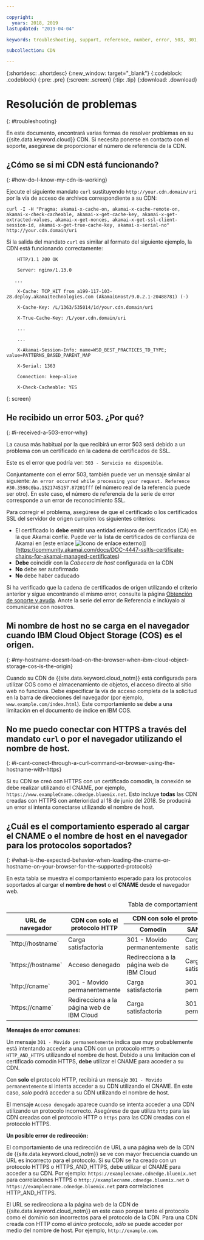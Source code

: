 ```yaml
---

copyright:
  years: 2018, 2019
lastupdated: "2019-04-04"

keywords: troubleshooting, support, reference, number, error, 503, 301, redirects, https, moved, akamai-x-cache, cloud object storage

subcollection: CDN

---
```


{:shortdesc: .shortdesc}
{:new_window: target="_blank"}
{:codeblock: .codeblock}
{:pre: .pre}
{:screen: .screen}
{:tip: .tip}
{:download: .download}

# Resolución de problemas
{: #troubleshooting}

En este documento, encontrará varias formas de resolver problemas en su {{site.data.keyword.cloud}} CDN. Si necesita ponerse en contacto con el soporte, asegúrese de proporcionar el número de referencia de la CDN.

## ¿Cómo se si mi CDN está funcionando?
{: #how-do-I-know-my-cdn-is-working}

Ejecute el siguiente mandato `curl` sustituyendo `http://your.cdn.domain/uri` por la vía de acceso de archivos correspondiente a su CDN:

`curl -I -H "Pragma: akamai-x-cache-on, akamai-x-cache-remote-on, akamai-x-check-cacheable, akamai-x-get-cache-key, akamai-x-get-extracted-values, akamai-x-get-nonces, akamai-x-get-ssl-client-session-id, akamai-x-get-true-cache-key, akamai-x-serial-no" http://your.cdn.domain/uri`

Si la salida del mandato `curl` es similar al formato del siguiente ejemplo, la CDN está funcionando correctamente:

```
    HTTP/1.1 200 OK

    Server: nginx/1.13.0

   ...

    X-Cache: TCP_HIT from a199-117-103-28.deploy.akamaitechnologies.com (AkamaiGHost/9.0.2.1-20488781) (-)

    X-Cache-Key: /L/1363/535014/1d/your.cdn.domain/uri

    X-True-Cache-Key: /L/your.cdn.domain/uri

    ...

    ...

    X-Akamai-Session-Info: name=WSD_BEST_PRACTICES_TD_TYPE; value=PATTERNS_BASED_PARENT_MAP

    X-Serial: 1363

    Connection: keep-alive

    X-Check-Cacheable: YES
```
{: screen}

## He recibido un error 503. ¿Por qué?
{: #i-received-a-503-error-why}

La causa más habitual por la que recibirá un error 503 será debido a un problema con un certificado en la cadena de certificados de SSL.

Este es el error que podría ver: `503 - Servicio no disponible`.  

Conjuntamente con el error 503, también puede ver un mensaje similar al siguiente: `An error occurred while processing your request. Reference #30.3598c0ba.1521745157.87201fff` (el número real de la referencia puede ser otro). En este caso, el número de referencia de la serie de error corresponde a un error de reconocimiento SSL.

Para corregir el problema, asegúrese de que el certificado o los certificados SSL del servidor de origen cumplen los siguientes criterios:
  * El certificado lo **debe** emitir una entidad emisora de certificados (CA) en la que Akamai confíe. Puede ver la lista de certificados de confianza de Akamai en [este enlace ![Icono de enlace externo](../../icons/launch-glyph.svg "Icono de enlace externo")]](https://community.akamai.com/docs/DOC-4447-ssltls-certificate-chains-for-akamai-managed-certificates)
  * **Debe** coincidir con la *Cabecera de host* configurada en la CDN
  * **No** debe ser autofirmado
  * **No** debe haber caducado

Si ha verificado que la cadena de certificados de origen utilizando el criterio anterior y sigue encontrando el mismo error, consulte la página [Obtención de soporte y ayuda](/docs/infrastructure/CDN?topic=CDN-gettinghelp). Anote la serie del error de Referencia e inclúyalo al comunicarse con nosotros.

## Mi nombre de host no se carga en el navegador cuando IBM Cloud Object Storage (COS) es el origen.
{: #my-hostname-doesnt-load-on-the-browser-when-ibm-cloud-object-storage-cos-is-the-origin}

Cuando su CDN de {{site.data.keyword.cloud_notm}} está configurada para utilizar COS como el almacenamiento de objetos, el acceso directo al sitio web no funciona. Debe especificar la vía de acceso completa de la solicitud en la barra de direcciones del navegador (por ejemplo, `www.example.com/index.html`). Este comportamiento se debe a una limitación en el documento de índice en IBM COS.

## No me puedo conectar con HTTPS a través del mandato `curl` o por el navegador utilizando el nombre de host.
{: #i-cant-conect-through-a-curl-command-or-browser-using-the-hostname-with-https}

Si su CDN se creó con HTTPS con un certificado comodín, la conexión se debe realizar utilizando el CNAME, por ejemplo, `https://www.exampleCname.cdnedge.bluemix.net`. Esto incluye **todas** las CDN creadas con HTTPS con anterioridad al 18 de junio del 2018. Se producirá un error si intenta conectarse utilizando el nombre de host.

## ¿Cuál es el comportamiento esperado al cargar el CNAME o el nombre de host en el navegador para los protocolos soportados?
{: #what-is-the-expected-behavior-when-loading-the-cname-or-hostname-on-your-browser-for-the-supported-protocols}

En esta tabla se muestra el comportamiento esperado para los protocolos soportados al cargar el **nombre de host** o el **CNAME** desde el navegador web.

<table>
<caption caption-side=“top”>Tabla de comportamientos esperados</caption>
<thead>
<tr>
<th rowspan=2 scope="col">URL de navegador</th>
<th rowspan=2 scope="col">CDN con solo el protocolo HTTP</th>
<th colspan=2 scope="col">CDN con solo el protocolo HTTPS</th>
<th colspan=2 scope="col">CDN con HTTP y HTTPS</th>
</tr>
<tr>
<th scope="col"> Comodín </th>
<th scope="col"> SAN compartido </th>
<th scope="col"> Comodín </th>
<th scope="col"> SAN compartido </th>
</tr>
</thead>
<tbody>
<tr>
<td> `http://hostname` </td>
<td> Carga satisfactoria </td>
<td> 301 - Movido permanentemente </td>
<td> Carga satisfactoria </td>
<td> 301 - Movido permanentemente </td>
<td> Carga satisfactoria </td>
</tr>
<tr>
<td> `https://hostname`</td>
<td> Acceso denegado </td>
<td> Redirecciona a la página web de IBM Cloud </td>
<td> Carga satisfactoria </td>
<td> Redirecciona a la página web de IBM Cloud </td>
<td> Carga satisfactoria </td>
</tr>
<tr>
		<td> `http://cname` </td>
		<td> 301 - Movido permanentemente </td>
		<td> Carga satisfactoria </td>
		<td> 301 - Movido permanentemente </td>
		<td> Carga satisfactoria </td>
		<td> 301 - Movido permanentemente </td>
</tr>
<tr>
		<td> `https://cname` </td>
		<td> Redirecciona a la página web de IBM Cloud </td>
		<td> Carga satisfactoria </td>
		<td> 301 - Movido permanentemente </td>
		<td> Carga satisfactoria </td>
		<td> Redirecciona a la página web de IBM Cloud </td>
</tr>
</tbody>
</table>

**Mensajes de error comunes:**

Un mensaje `301 - Movido permanentemente` indica que muy probablemente está intentando acceder a una CDN con un protocolo `HTTPS` o `HTTP_AND_HTTPS` utilizando el nombre de host. Debido a una limitación con el certificado comodín HTTPS, **debe** utilizar el CNAME para acceder a su CDN.

Con **solo** el protocolo HTTP, recibirá un mensaje `301 - Movido permanentemente` si intenta acceder a su CDN utilizando el CNAME. En este caso, _solo_ podrá acceder a su CDN utilizando el nombre de host.

El mensaje `Acceso denegado` aparece cuando se intenta acceder a una CDN utilizando un protocolo incorrecto. Asegúrese de que utiliza `http` para las CDN creadas con el protocolo HTTP o `https` para las CDN creadas con el protocolo HTTPS.

**Un posible error de redirección:**

El comportamiento de una redirección de URL a una página web de la CDN de {{site.data.keyword.cloud_notm}} se ve con mayor frecuencia cuando un URL es incorrecto para el protocolo. Si su CDN se ha creado con un protocolo HTTPS o HTTPS_AND_HTTPS, debe utilizar el CNAME para acceder a su CDN. Por ejemplo: `https://examplecname.cdnedge.bluemix.net` para correlaciones HTTPS o `http://examplecname.cdnedge.bluemix.net` o `https://examplecname.cdnedge.bluemix.net` para correlaciones HTTP_AND_HTTPS.

El URL se redirecciona a la página web de la CDN de {{site.data.keyword.cloud_notm}} en este caso porque tanto el protocolo como el dominio son incorrectos para el protocolo de la CDN. Para una CDN creada con HTTP como el _único_ protocolo, _sólo_ se puede acceder por medio del nombre de host. Por ejemplo, `http://example.com`.
